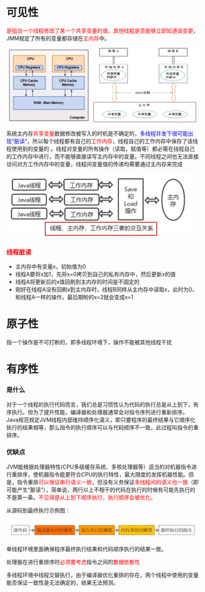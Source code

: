 # 可见性

<font color = 'red'>是指当一个线程修改了某一个共享变量的值，其他线程是否能够立即知道该变更</font>，JMM规定了所有的变量都存储在<font color = 'red'>主内存</font>中。

![image-20230707202612004](images/3.内存模型.png)

系统主内存<font color = 'red'>共享变量</font>数据修改被写入的时机是不确定的，<font color = 'blue'>多线程并发下很可能出现“脏读”</font>，所以每个线程都有自己的<font color = 'red'>工作内存</font>，线程自己的工作内存中保存了该线程使用到的变量的  。线程对变量的所有操作（读取，赋值等）都必需在线程自己的工作内存中进行，而不能够直接读写主内存中的变量。不同线程之间也无法直接访问对方工作内存中的变量，线程间变量值的传递均需要通过主内存来完成

![image-20230707214045735](images/4.线程、主内存、工作内存三者的交互关系.png)

### <font color = 'red'>线程脏读</font>

- 主内存中有变量x，初始值为0
- 线程A要将x加1，先将x=0拷贝到自己的私有内存中，然后更新x的值
- 线程A将更新后的x值回刷到主内存的时间是不固定的
- 刚好在线程A没有回刷x到主内存时，线程B同样从主内存中读取x，此时为0，和线程A一样的操作，最后期盼的x=2就会变成x=1

# 原子性

指一个操作是不可打断的，即多线程环境下，操作不能被其他线程干扰

# 有序性

### 是什么

对于一个线程的执行代码而言，我们总是习惯性认为代码的执行总是从上到下，有序执行。但为了提升性能，编译器和处理器通常会对指令序列进行重新排序。Java规范规定JVM线程内部维持顺序化语义，即只要程序的最终结果与它顺序化执行的结果相等，那么指令的执行顺序可以与代码顺序不一致，此过程叫指令的重排序。

### 优缺点

JVM能根据处理器特性(CPU多级缓存系统、多核处理器等）适当的对机器指令进行重排序，使机器指令能更符合CPU的执行特性，最大限度的发挥机器性能。但是，指令重排<font color = 'red'>可以保证串行语义一致</font>，但没有义务保证<font color = 'red'>多线程间的语义也一致</font>（即可能产生“脏读”），简单说，两行以上不相干的代码在执行的时候有可能先执行的不是第一条，<font color = 'red'>不见得是从上到下顺序执行，执行顺序会被优化。</font>

从源码到最终执行示例图：

![image-20230707220004100](images/5.JMM有序性.png)

单线程环境里面确保程序最终执行结果和代码顺序执行的结果一致。

处理器在进行重排序时<font color = 'red'>必须要考虑</font>指令之间的<font color = 'red'>数据依赖性</font>

多线程环境中线程交替执行，由于编译器优化重排的存在，两个线程中使用的变量能否保证一致性是无法确定的，结果无法预测。



